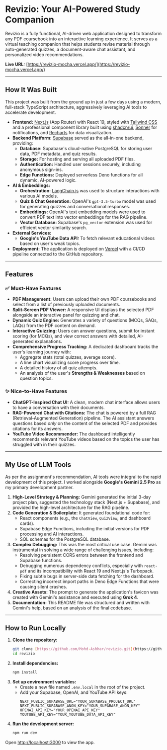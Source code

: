 # Revizio: Your AI-Powered Study Companion

Revizio is a fully functional, AI-driven web application designed to transform any PDF coursebook into an interactive learning experience. It serves as a virtual teaching companion that helps students revise material through auto-generated quizzes, a document-aware chat assistant, and personalized video recommendations.

**Live URL:** [https://revizio-mocha.vercel.app/](https://revizio-mocha.vercel.app/)

---

## How It Was Built

This project was built from the ground up in just a few days using a modern, full-stack TypeScript architecture, aggressively leveraging AI tools to accelerate development.

* **Frontend:** [Next.js](https://nextjs.org/) (App Router) with React 19, styled with [Tailwind CSS](https://tailwindcss.com/) and a professional component library built using [shadcn/ui](https://ui.shadcn.com/), [Sonner](https://sonner.emilkowal.ski/) for notifications, and [Recharts](https://recharts.org/) for data visualization.
* **Backend Platform:** [Supabase](https://supabase.com/) served as the all-in-one backend, providing:
    * **Database:** Supabase's cloud-native PostgreSQL for storing user data, PDF metadata, and quiz results.
    * **Storage:** For hosting and serving all uploaded PDF files.
    * **Authentication:** Handled user sessions securely, including anonymous sign-ins.
    * **Edge Functions:** Deployed serverless Deno functions for all dynamic, AI-powered logic.
* **AI & Embeddings:**
    * **Orchestration:** [LangChain.js](https://js.langchain.com/) was used to structure interactions with various AI models.
    * **Quiz & Chat Generation:** OpenAI's `gpt-3.5-turbo` model was used for generating quizzes and conversational responses.
    * **Embeddings:** OpenAI's text embedding models were used to convert PDF text into vector embeddings for the RAG pipeline.
    * **Vector Database:** Supabase's `pg_vector` extension was used for efficient vector similarity search.
* **External Services:**
    * **Google's YouTube Data API:** To fetch relevant educational videos based on user's weak topics.
* **Deployment:** The application is deployed on [Vercel](https://vercel.com) with a CI/CD pipeline connected to the GitHub repository.

---

## Features

### ✅ Must-Have Features
- **PDF Management:** Users can upload their own PDF coursebooks and select from a list of previously uploaded documents.
- **Split-Screen PDF Viewer:** A responsive UI displays the selected PDF alongside an interactive panel for quizzing and chat.
- **Dynamic Quiz Engine:** Generates a variety of questions (MCQs, SAQs, LAQs) from the PDF content on demand.
- **Interactive Quizzing:** Users can answer questions, submit for instant scoring (for MCQs), and view correct answers with detailed, AI-generated explanations.
- **Comprehensive Progress Tracking:** A dedicated dashboard tracks the user's learning journey with:
    - Aggregate stats (total quizzes, average score).
    - A line chart visualizing score progress over time.
    - A detailed history of all quiz attempts.
    - An analysis of the user's **Strengths & Weaknesses** based on question topics.

### ✨ Nice-to-Have Features
- **ChatGPT-Inspired Chat UI:** A clean, modern chat interface allows users to have a conversation with their documents.
- **RAG-Powered Chat with Citations:** The chat is powered by a full RAG (Retrieval-Augmented Generation) pipeline. The AI assistant answers questions based *only* on the content of the selected PDF and provides citations for its answers.
- **YouTube Video Recommender:** The dashboard intelligently recommends relevant YouTube videos based on the topics the user has struggled with in their quizzes.

---

## My Use of LLM Tools

As per the assignment's recommendation, AI tools were integral to the rapid development of this project. I worked alongside **Google's Gemini 2.5 Pro** as my primary development partner.

1.  **High-Level Strategy & Planning:** Gemini generated the initial 3-day project plan, suggested the technology stack (Next.js + Supabase), and provided the high-level architecture for the RAG pipeline.
2.  **Code Generation & Boilerplate:** It generated foundational code for:
    * React components (e.g., the `ChatView`, `QuizView`, and dashboard cards).
    * Supabase Edge Functions, including the initial versions for PDF processing and AI interactions.
    * SQL schemas for the PostgreSQL database.
3.  **Complex Debugging:** This was the most critical use case. Gemini was instrumental in solving a wide range of challenging issues, including:
    * Resolving persistent CORS errors between the frontend and Supabase functions.
    * Debugging numerous dependency conflicts, especially with `react-pdf` and its incompatibility with React 19 and Next.js's Turbopack.
    * Fixing subtle bugs in server-side data fetching for the dashboard.
    * Correcting incorrect import paths in Deno Edge Functions that were causing silent crashes.
4.  **Creative Assets:** The prompt to generate the application's favicon was created with Gemini's assistance and executed using **Grok 4**.
5.  **Documentation:** This README file was structured and written with Gemini's help, based on an analysis of the final codebase.

---

## How to Run Locally

1.  **Clone the repository:**
    ```bash
    git clone [https://github.com/Mohd-Ashhar/revizio.git](https://github.com/Mohd-Ashhar/revizio.git)
    cd revizio
    ```
2.  **Install dependencies:**
    ```bash
    npm install
    ```
3.  **Set up environment variables:**
    * Create a new file named `.env.local` in the root of the project.
    * Add your Supabase, OpenAI, and YouTube API keys:
        ```env
        NEXT_PUBLIC_SUPABASE_URL="YOUR_SUPABASE_PROJECT_URL"
        NEXT_PUBLIC_SUPABASE_ANON_KEY="YOUR_SUPABASE_ANON_KEY"
        OPENAI_API_KEY="YOUR_OPENAI_API_KEY"
        YOUTUBE_API_KEY="YOUR_YOUTUBE_DATA_API_KEY"
        ```
4.  **Run the development server:**
    ```bash
    npm run dev
    ```

Open [http://localhost:3000](http://localhost:3000) to view the app.